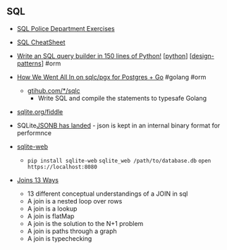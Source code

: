 SQL
---

* [SQL Police Department Exercises](https://sqlpd.com/)

* [SQL CheatSheet](https://devhints.io/mysql)

* [Write an SQL query builder in 150 lines of Python!](https://death.andgravity.com/query-builder-how) [[python]] [[design-patterns]] #orm

* [How We Went All In on sqlc/pgx for Postgres + Go](https://brandur.org/sqlc) #golang #orm
    * [gtihub.com/*/sqlc](https://github.com/kyleconroy/sqlc)
        * Write SQL and compile the statements to typesafe Golang

* [sqlite.org/fiddle](https://sqlite.org/fiddle/)
* SQLite[JSONB has landed](https://sqlite.org/forum/forumpost/fa6f64e3dc1a5d97) - json is kept in an internal binary format for performnce
* [sqlite-web](https://github.com/coleifer/sqlite-web)
    * `pip install sqlite-web` `sqlite_web /path/to/database.db` `open https://localhost:8080`

* [Joins 13 Ways](https://justinjaffray.com/joins-13-ways/)
    * 13 different conceptual understandings of a JOIN in sql
    * A join is a nested loop over rows
    * A join is a lookup
    * A join is flatMap
    * A join is the solution to the N+1 problem
    * A join is paths through a graph
    * A join is typechecking

[//begin]: # "Autogenerated link references for markdown compatibility"
[python]: python.md "python3"
[design-patterns]: design-patterns.md "Design patterns"
[//end]: # "Autogenerated link references"